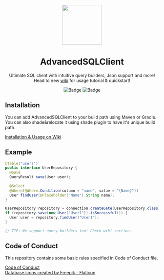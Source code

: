 <div align="center">
<img src="https://user-images.githubusercontent.com/67344817/230640574-508510ea-7c59-4606-af34-c1ab7981a767.png" width="130px">
<!-- <img src="https://user-images.githubusercontent.com/67344817/201498814-84314078-3f88-4930-aec1-d3f437e5c9e8.png" width="130px"> -->


# AdvancedSQLClient
Ultimate SQL client with intuitive query builders, Json support and more!<br>
Head to new <a href="https://github.com/ZorTik/AdvancedSQLClient/wiki">wiki</a> for usage tutorial & quickstart!

![Badge](https://img.shields.io/jitpack/version/com.github.ZorTik/AdvancedSQLClient?style=for-the-badge) ![Badge](https://img.shields.io/github/license/ZorTik/AdvancedSQLClient?style=for-the-badge)
</div>



<!--<p align="center">
<img src="https://user-images.githubusercontent.com/67344817/183105393-af39026f-b059-4096-a880-1fe0e93eeeee.png" width="100%"></img>
</p>-->

## Installation
You can add AdvancedSQLClient to your build path using Maven or Gradle. You can also shade&relocate it using shade plugin to have it's unique build path.

<a href="https://github.com/ZorTik/AdvancedSQLClient/wiki">Installation & Usage on Wiki</a>

## Example
```java
@Table("users")
public interface UserRepository {
  @Save
  QueryResult save(User user);
  
  @Select
  @Where(@Where.Condition(column = "name", value = "{Name}"))
  User findUser(@Placeholder("Name") String name);
}

UserRepository repository = connection.createGate(UserRepository.class);
if (repository.save(new User("User1")).isSuccessful()) {
  User user = repository.findUser("User1");
}

// TIP: We support query builders too! Check wiki section.
```

## Code of Conduct
This repository contains some basic rules specified in Code of Conduct file.<br>

<a href="https://github.com/ZorTik/AdvancedSQLClient/blob/master/CODE_OF_CONDUCT.md">Code of Conduct</a><br>
<a href="https://www.flaticon.com/free-icons/database" title="database icons">Database icons created by Freepik - Flaticon</a>
